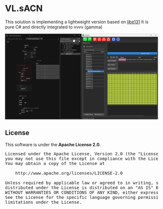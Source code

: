 # VL.sACN

This solution is implementing a lightweight version based on [libe131](https://github.com/hhromic/libe131/tree/master)
It is pure C# and directly integrated to vvvv (gamma)

![](img/sACN_sender_test.png)



## License
This software is under the **Apache License 2.0.**
<pre>
Licensed under the Apache License, Version 2.0 (the "License");
you may not use this file except in compliance with the License.
You may obtain a copy of the License at

    http://www.apache.org/licenses/LICENSE-2.0

Unless required by applicable law or agreed to in writing, software
distributed under the License is distributed on an "AS IS" BASIS,
WITHOUT WARRANTIES OR CONDITIONS OF ANY KIND, either express or implied.
See the License for the specific language governing permissions and
limitations under the License.
</pre>